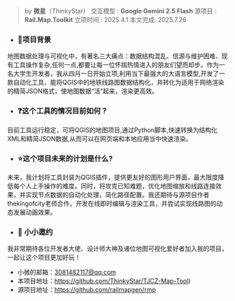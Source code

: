 >by **微星**（ThinkyStar）
>交互模型 : **Google Gemini 2.5 Flash**
>源项目 : **Rail.Map.Toolkit**
>立项时间 : 2025.4.1
>本文完成: 2025.7.26

- ### 🔧**项目背景**
地图数据处理与可视化中，有著名三大痛点：数据结构混乱、信源与维护困难、现有工具操作复杂,任何一点,都要让每一位怀揣热情进入的朋友们望而却步。作为一名大学生开发者，我从四月一日开始立项,利用当下最强大的大语言模型,开发了一款自动化工具，能将QGIS中的地铁线路图数据结构化，并转化为适用于网络渲染的精简JSON格式，使地图数据“活”起来，渲染更高效。

- ### ❓**这个工具的情况目前如何？**
目前工具运行稳定，可将QGIS的地图项目,通过Python脚本,快速转换为结构化XML和精简JSON数据,从而可以在网页端和本地应用当中快速渲染。

- ### ⭐**这个项目未来的计划是什么?**
未来，我计划将工具封装为QGIS插件，提供更友好的图形用户界面，最大限度降低每个人上手操作的难度。同时，将攻克已知难题，优化地图缩放和线路连接效果，并实现节点数据的自动化处理，简化路径配置。我还期待与源项目作者thekingofcity老师合作，开发在线即时编辑与渲染工具，并尝试实现线路图的动态发展动画效果。

- ### 👋 **小小邀约**
我非常期待各位开发者大佬、设计师大神及诸位地图可视化爱好者加入我的项目，一起让这个项目更加好玩！

- 小微的邮箱：3081482117@qq.com
- 本项目地址：https://github.com/ThinkyStar/TJCZ-Map-Tool)
- 源项目地址：https://github.com/railmapgen/rmp
